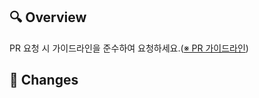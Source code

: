 ## 🔍 Overview
PR 요청 시 가이드라인을 준수하여 요청하세요.([※ PR 가이드라인](https://my.wiki.ktcloud.com/wiki/x/apVTB))

## 📝 Changes 
<!-- 변경 사항에 대해 상세히 작성하세요.
- 제목 
  - 설명
-->